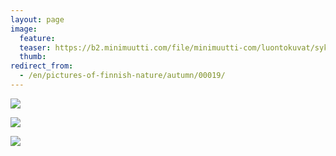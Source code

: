 ```yaml
---
layout: page
image:
  feature:
  teaser: https://b2.minimuutti.com/file/minimuutti-com/luontokuvat/syksy/4/DS43504-245px.jpg
  thumb:
redirect_from:
  - /en/pictures-of-finnish-nature/autumn/00019/
---
```


![](https://b2.minimuutti.com/file/minimuutti-com/luontokuvat/syksy/4/DS43504-800px.jpg)

![](https://b2.minimuutti.com/file/minimuutti-com/luontokuvat/syksy/4/DS43506-800px.jpg)

![](https://b2.minimuutti.com/file/minimuutti-com/luontokuvat/syksy/4/DS43509-800px.jpg)
